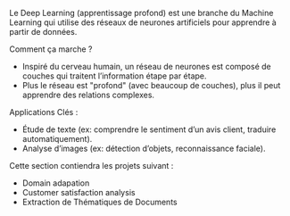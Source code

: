 Le Deep Learning (apprentissage profond) est une branche du Machine Learning qui utilise des réseaux de neurones artificiels pour apprendre à partir de données.  

Comment ça marche ?
- Inspiré du cerveau humain, un réseau de neurones est composé de couches qui traitent l’information étape par étape.  
- Plus le réseau est "profond" (avec beaucoup de couches), plus il peut apprendre des relations complexes.  

Applications Clés :
- Étude de texte (ex: comprendre le sentiment d’un avis client, traduire automatiquement).  
- Analyse d’images (ex: détection d’objets, reconnaissance faciale).  

Cette section contiendra les projets suivant :  
- Domain adapation  
- Customer satisfaction analysis
- Extraction de Thématiques de Documents  